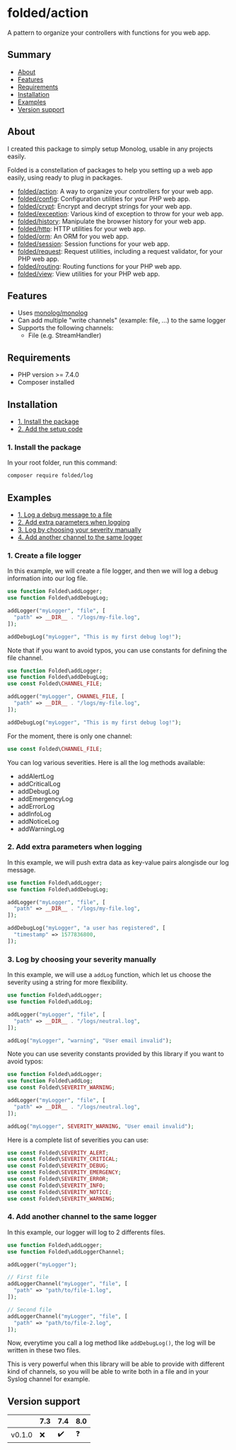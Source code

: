 # folded/action

A pattern to organize your controllers with functions for you web app.

## Summary

- [About](#about)
- [Features](#features)
- [Requirements](#requirements)
- [Installation](#installation)
- [Examples](#examples)
- [Version support](#version-support)

## About

I created this package to simply setup Monolog, usable in any projects easily.

Folded is a constellation of packages to help you setting up a web app easily, using ready to plug in packages.

- [folded/action](https://github.com/folded-php/action): A way to organize your controllers for your web app.
- [folded/config](https://github.com/folded-php/config): Configuration utilities for your PHP web app.
- [folded/crypt](https://github.com/folded-php/crypt): Encrypt and decrypt strings for your web app.
- [folded/exception](https://github.com/folded-php/exception): Various kind of exception to throw for your web app.
- [folded/history](https://github.com/folded-php/history): Manipulate the browser history for your web app.
- [folded/http](https://github.com/folded-php/http): HTTP utilities for your web app.
- [folded/orm](https://github.com/folded-php/orm): An ORM for you web app.
- [folded/session](https://github.com/folded-php/session): Session functions for your web app.
- [folded/request](https://github.com/folded-php/request): Request utilities, including a request validator, for your PHP web app.
- [folded/routing](https://github.com/folded-php/routing): Routing functions for your PHP web app.
- [folded/view](https://github.com/folded-php/view): View utilities for your PHP web app.

## Features

- Uses [monolog/monolog](https://github.com/Seldaek/monolog)
- Can add multiple "write channels" (example: file, ...) to the same logger
- Supports the following channels:
  - File (e.g. StreamHandler)

## Requirements

- PHP version >= 7.4.0
- Composer installed

## Installation

- [1. Install the package](#1-install-the-package)
- [2. Add the setup code](#2-add-the-setup-code)

### 1. Install the package

In your root folder, run this command:

```bash
composer require folded/log
```

## Examples

- [1. Log a debug message to a file](#1-log-a-debug-message-to-a-file)
- [2. Add extra parameters when logging](#2-add-extra-parameters-when-logging)
- [3. Log by choosing your severity manually](#3-log-by-choosing-your-severity-manually)
- [4. Add another channel to the same logger](#4-add-another-channel-to-the-same-logger)

### 1. Create a file logger

In this example, we will create a file logger, and then we will log a debug information into our log file.

```php
use function Folded\addLogger;
use function Folded\addDebugLog;

addLogger("myLogger", "file", [
  "path" => __DIR__ . "/logs/my-file.log",
]);

addDebugLog("myLogger", "This is my first debug log!");
```

Note that if you want to avoid typos, you can use constants for defining the file channel.

```php
use function Folded\addLogger;
use function Folded\addDebugLog;
use const Folded\CHANNEL_FILE;

addLogger("myLogger", CHANNEL_FILE, [
  "path" => __DIR__ . "/logs/my-file.log",
]);

addDebugLog("myLogger", "This is my first debug log!");
```

For the moment, there is only one channel:

```php
use const Folded\CHANNEL_FILE;
```

You can log various severities. Here is all the log methods available:

- addAlertLog
- addCriticalLog
- addDebugLog
- addEmergencyLog
- addErrorLog
- addInfoLog
- addNoticeLog
- addWarningLog

### 2. Add extra parameters when logging

In this example, we will push extra data as key-value pairs alongisde our log message.

```php
use function Folded\addLogger;
use function Folded\addDebugLog;

addLogger("myLogger", "file", [
  "path" => __DIR__ . "/logs/my-file.log",
]);

addDebugLog("myLogger", "a user has registered", [
  "timestamp" => 1577836800,
]);
```

### 3. Log by choosing your severity manually

In this example, we will use a `addLog` function, which let us choose the severity using a string for more flexibility.

```php
use function Folded\addLogger;
use function Folded\addLog;

addLogger("myLogger", "file", [
  "path" => __DIR__ . "/logs/neutral.log",
]);

addLog("myLogger", "warning", "User email invalid");
```

Note you can use severity constants provided by this library if you want to avoid typos:

```php
use function Folded\addLogger;
use function Folded\addLog;
use const Folded\SEVERITY_WARNING;

addLogger("myLogger", "file", [
  "path" => __DIR__ . "/logs/neutral.log",
]);

addLog("myLogger", SEVERITY_WARNING, "User email invalid");
```

Here is a complete list of severities you can use:

```php
use const Folded\SEVERITY_ALERT;
use const Folded\SEVERITY_CRITICAL;
use const Folded\SEVERITY_DEBUG;
use const Folded\SEVERITY_EMERGENCY;
use const Folded\SEVERITY_ERROR;
use const Folded\SEVERITY_INFO;
use const Folded\SEVERITY_NOTICE;
use const Folded\SEVERITY_WARNING;
```

### 4. Add another channel to the same logger

In this example, our logger will log to 2 differents files.

```php
use function Folded\addLogger;
use function Folded\addLoggerChannel;

addLogger("myLogger");

// First file
addLoggerChannel("myLogger", "file", [
  "path" => "path/to/file-1.log",
]);

// Second file
addLoggerChannel("myLogger", "file", [
  "path" => "path/to/file-2.log",
]);
```

Now, everytime you call a log method like `addDebugLog()`, the log will be written in these two files.

This is very powerful when this library will be able to provide with different kind of channels, so you will be able to write both in a file and in your Syslog channel for example.

## Version support

|        | 7.3 | 7.4 | 8.0 |
| ------ | --- | --- | --- |
| v0.1.0 | ❌  | ✔️  | ❓  |
